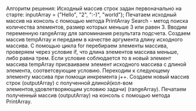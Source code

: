 Алгоритм решения:
Исходный массив строк задан первоначально на старте: inputArray = {"Hello", "2", ":-)", "world"};
Печатаем исходный массив на консоль с помощью метода PrintArray
Search - метод поиска количества элементов, размер которых меньше 3 или равен 3. Вводим переменную rangeArray для запоминания результата подсчета. Создаем массив tempArray и передаем в качестве аргумента длину исходного массива. С помощью цикла for перебираем элементы массива, проверяем через условие if, что длина элементов массива меньше, либо равна трем. Если условие соблюдается то в новый элемент массива tempArray присваиваем элемент исходного массива с длиной элемента, соответсвующие условию. Переходим к следующему элементу массива при помощи инкремента j++.
Создаем новый массив строк (outputArray) с полученной длиной(кол-вом элементов,удовлетворяющим условию задачи) (rangeArray).
Печатаем полученный массив (outputArray) на консоль с помощью метода PrintArray.
